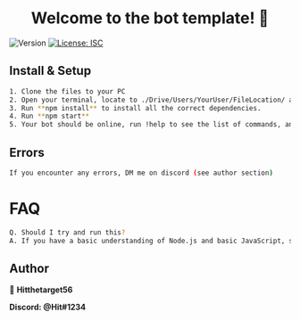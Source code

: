 <h1 align="center">Welcome to the bot template! 👋</h1>
<p>
  <img alt="Version" src="https://img.shields.io/badge/version-1.0.0-blue.svg?cacheSeconds=2592000" />
  <a href="#" target="_blank">
    <img alt="License: ISC" src="https://img.shields.io/badge/License-ISC-yellow.svg" />
  </a>
</p>

## Install & Setup

```sh
1. Clone the files to your PC
2. Open your terminal, locate to ./Drive/Users/YourUser/FileLocation/ and enter **copy config.json.example config.json**, open the generated config.json file and fill in the values.
3. Run **npm install** to install all the correct dependencies.
4. Run **npm start**
5. Your bot should be online, run !help to see the list of commands, and add your own commands, following the template in command-template.js.example
```

## Errors
```sh
If you encounter any errors, DM me on discord (see author section)
```

# FAQ
```sh
Q. Should I try and run this?
A. If you have a basic understanding of Node.js and basic JavaScript, sure! If you have no clue what any of the instructions mean, then no.
```


## Author

👤 **Hitthetarget56**

**Discord: @Hit#1234**

